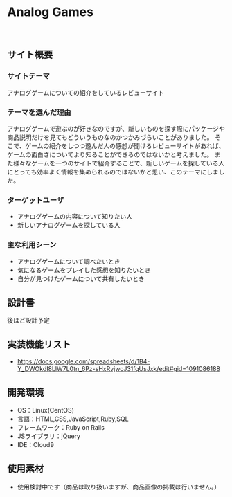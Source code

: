 # Analog Games
​
## サイト概要
### サイトテーマ
アナログゲームについての紹介をしているレビューサイト
​
### テーマを選んだ理由
アナログゲームで遊ぶのが好きなのですが、新しいものを探す際にパッケージや商品説明だけを見てもどういうものなのかつかみづらいことがありました。
そこで、ゲームの紹介をしつつ遊んだ人の感想が聞けるレビューサイトがあれば、ゲームの面白さについてより知ることができるのではないかと考えました。
また様々なゲームを一つのサイトで紹介することで、新しいゲームを探している人にとっても効率よく情報を集められるのではないかと思い、このテーマにしました。
​
### ターゲットユーザ
- アナログゲームの内容について知りたい人
- 新しいアナログゲームを探している人
​
### 主な利用シーン
- アナログゲームについて調べたいとき
- 気になるゲームをプレイした感想を知りたいとき
- 自分が見つけたゲームについて共有したいとき
​
## 設計書
後ほど設計予定

## 実装機能リスト
- https://docs.google.com/spreadsheets/d/1B4-Y_DWOkdI8LlW7L0tn_6Pz-sHxRvjwcJ31fqUsJxk/edit#gid=1091086188
​
## 開発環境
- OS：Linux(CentOS)
- 言語：HTML,CSS,JavaScript,Ruby,SQL
- フレームワーク：Ruby on Rails
- JSライブラリ：jQuery
- IDE：Cloud9
​
## 使用素材
- 使用検討中です（商品は取り扱いますが、商品画像の掲載は行いません。）
